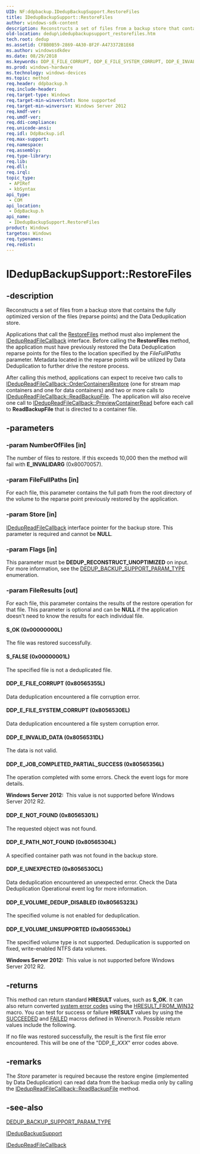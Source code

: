 ```yaml
---
UID: NF:ddpbackup.IDedupBackupSupport.RestoreFiles
title: IDedupBackupSupport::RestoreFiles
author: windows-sdk-content
description: Reconstructs a set of files from a backup store that contains the fully optimized version of the files (reparse points) and the Data Deduplication store.
old-location: dedup\idedupbackupsupport_restorefiles.htm
tech.root: dedup
ms.assetid: CFBB0B59-2869-4A30-8F2F-A473372B1E68
ms.author: windowssdkdev
ms.date: 08/29/2018
ms.keywords: DDP_E_FILE_CORRUPT, DDP_E_FILE_SYSTEM_CORRUPT, DDP_E_INVALID_DATA, DDP_E_JOB_COMPLETED_PARTIAL_SUCCESS, DDP_E_NOT_FOUND, DDP_E_PATH_NOT_FOUND, DDP_E_UNEXPECTED, DDP_E_VOLUME_DEDUP_DISABLED, DDP_E_VOLUME_UNSUPPORTED, IDedupBackupSupport interface [Data Deduplication API],RestoreFiles method, IDedupBackupSupport.RestoreFiles, IDedupBackupSupport::RestoreFiles, RestoreFiles, RestoreFiles method [Data Deduplication API], RestoreFiles method [Data Deduplication API],IDedupBackupSupport interface, S_FALSE, S_OK, ddpbackup/IDedupBackupSupport::RestoreFiles, dedup.idedupbackupsupport_restorefile, dedup.idedupbackupsupport_restorefiles
ms.prod: windows-hardware
ms.technology: windows-devices
ms.topic: method
req.header: ddpbackup.h
req.include-header: 
req.target-type: Windows
req.target-min-winverclnt: None supported
req.target-min-winversvr: Windows Server 2012
req.kmdf-ver: 
req.umdf-ver: 
req.ddi-compliance: 
req.unicode-ansi: 
req.idl: DdpBackup.idl
req.max-support: 
req.namespace: 
req.assembly: 
req.type-library: 
req.lib: 
req.dll: 
req.irql: 
topic_type:
 - APIRef
 - kbSyntax
api_type:
 - COM
api_location:
 - DdpBackup.h
api_name:
 - IDedupBackupSupport.RestoreFiles
product: Windows
targetos: Windows
req.typenames: 
req.redist: 
---
```


# IDedupBackupSupport::RestoreFiles


## -description


Reconstructs a set of files from a backup store that contains the fully optimized version of the files 
     (reparse points) and the Data Deduplication store.

Applications that call the 
    <a href="https://msdn.microsoft.com/library/Hh449224(v=VS.85).aspx">RestoreFiles</a> method must also implement 
    the <a href="https://msdn.microsoft.com/0B7F5A5B-EB60-4BAF-86AF-D9101F3B482C">IDedupReadFileCallback</a> interface. Before 
    calling the <b>RestoreFiles</b> method, the 
    application must have previously restored the Data Deduplication reparse points for the files to the location 
    specified by the <i>FileFullPaths</i> parameter. Metadata located in the reparse points will be 
    utilized by Data Deduplication to further drive the restore process.

After calling this method, applications can expect to receive two calls to 
    <a href="https://msdn.microsoft.com/25871056-5833-40DA-9C5B-690DCAB16E5C">IDedupReadFileCallback::OrderContainersRestore</a> 
    (one for stream map containers and one for data containers) and two or more calls to 
    <a href="https://msdn.microsoft.com/9A85B32B-7430-46AC-A9BF-2896651F40AF">IDedupReadFileCallback::ReadBackupFile</a>. 
    The application will also receive one call to 
    <a href="https://msdn.microsoft.com/A3AFB530-ED97-4BEC-BF9D-668115E36A36">IDedupReadFileCallback::PreviewContainerRead</a> 
    before each call to 
    <b>ReadBackupFile</b> that is directed 
    to a container file.


## -parameters




### -param NumberOfFiles [in]

The number of files to restore. If this exceeds 10,000 then the method will fail with 
      <b>E_INVALIDARG</b> (0x80070057).


### -param FileFullPaths [in]

For each file, this parameter contains the full path from the root directory of the volume to the reparse 
      point previously restored by the application.


### -param Store [in]


<a href="https://msdn.microsoft.com/0B7F5A5B-EB60-4BAF-86AF-D9101F3B482C">IDedupReadFileCallback</a> interface pointer 
      for the backup store. This parameter is required and cannot be <b>NULL</b>.


### -param Flags [in]

This parameter must be <b>DEDUP_RECONSTRUCT_UNOPTIMIZED</b> on input. For more 
      information, see the 
      <a href="https://msdn.microsoft.com/654663C4-1E28-435A-9D81-1E390BC66B62">DEDUP_BACKUP_SUPPORT_PARAM_TYPE</a> 
       enumeration.


### -param FileResults [out]

For each file, this parameter contains the results of the restore operation for that file. This parameter 
      is optional and can be <b>NULL</b> if the application doesn't need to know the results for each individual file.



#### S_OK (0x00000000L)

The file was restored successfully.



#### S_FALSE (0x00000001L)

The specified file is not a deduplicated file.



#### DDP_E_FILE_CORRUPT (0x80565355L)

Data deduplication encountered a file corruption error.



#### DDP_E_FILE_SYSTEM_CORRUPT (0x8056530EL)

Data deduplication encountered a file system corruption error.



#### DDP_E_INVALID_DATA (0x8056531DL)

The data is not valid.



#### DDP_E_JOB_COMPLETED_PARTIAL_SUCCESS (0x80565356L)

The operation completed with some errors. Check the event logs for more details.

<b>Windows Server 2012:  </b>This value is not supported before Windows Server 2012 R2.



#### DDP_E_NOT_FOUND (0x80565301L)

The requested object was not found.



#### DDP_E_PATH_NOT_FOUND (0x80565304L)

A specified container path was not found in the backup store.



#### DDP_E_UNEXPECTED (0x8056530CL)

Data deduplication encountered an unexpected error. Check the Data Deduplication Operational event log 
        for more information.



#### DDP_E_VOLUME_DEDUP_DISABLED (0x80565323L)

The specified volume is not enabled for deduplication.



#### DDP_E_VOLUME_UNSUPPORTED (0x8056530bL)

The specified volume type is not supported. Deduplication is supported on fixed, write-enabled NTFS data 
         volumes.

<b>Windows Server 2012:  </b>This value is not supported before Windows Server 2012 R2.


## -returns



This method can return standard <b>HRESULT</b> values, such as 
       <b>S_OK</b>. It can also return converted 
       <a href="https://msdn.microsoft.com/4a3a8feb-a05f-4614-8f04-1f507da7e5b7">system error codes</a> using the 
       <a href="https://msdn.microsoft.com/en-us/library/ms680746(v=VS.85).aspx">HRESULT_FROM_WIN32</a> macro. You can test for success 
       or failure <b>HRESULT</b> values by using the 
       <a href="https://msdn.microsoft.com/en-us/library/ms687197(v=VS.85).aspx">SUCCEEDED</a> and 
       <a href="https://msdn.microsoft.com/en-us/library/ms693474(v=VS.85).aspx">FAILED</a> macros defined in Winerror.h. Possible 
       return values include the following.

If no file was restored successfully, the result is the first file error encountered. This will be one of the 
       "DDP_E_<i>XXX</i>" error codes above.




## -remarks



The <i>Store</i> parameter is required because the restore engine (implemented by Data 
    Deduplication) can read data from the backup media only by calling the 
    <a href="https://msdn.microsoft.com/9A85B32B-7430-46AC-A9BF-2896651F40AF">IDedupReadFileCallback::ReadBackupFile</a> 
    method.




## -see-also




<a href="https://msdn.microsoft.com/654663C4-1E28-435A-9D81-1E390BC66B62">DEDUP_BACKUP_SUPPORT_PARAM_TYPE</a>



<a href="https://msdn.microsoft.com/45AACC37-3C83-4DBA-8C18-26D76ED831BB">IDedupBackupSupport</a>



<a href="https://msdn.microsoft.com/0B7F5A5B-EB60-4BAF-86AF-D9101F3B482C">IDedupReadFileCallback</a>
 

 

